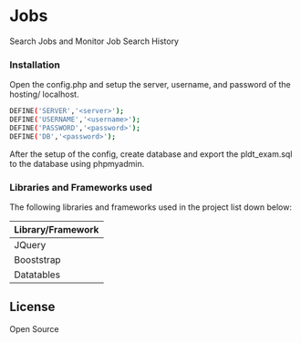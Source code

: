 # Jobs

Search Jobs and Monitor Job Search History

### Installation

Open the config.php and setup the server, username, and password of the hosting/ localhost.

```sh
DEFINE('SERVER','<server>');
DEFINE('USERNAME','<username>');
DEFINE('PASSWORD','<password>');
DEFINE('DB','<password>');
```

After the setup of the config, create database and export the pldt_exam.sql to the database using phpmyadmin.

### Libraries and Frameworks used

The following libraries and frameworks used in the project list down below:

| Library/Framework | 
| ------ |
| JQuery |
| Booststrap | 
| Datatables |

License
----

Open Source
